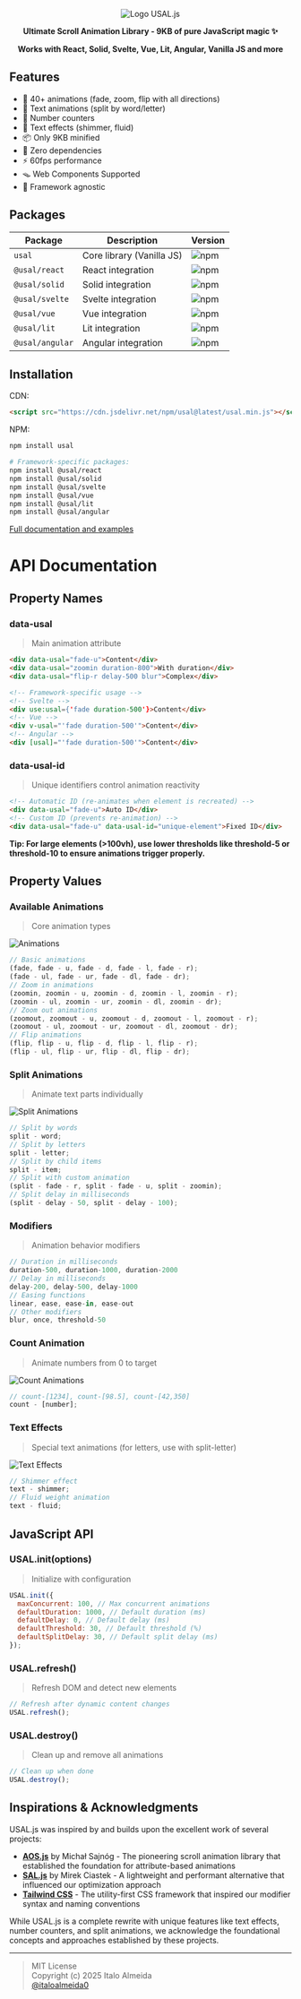 <div align="center">

![Logo USAL.js](https://github.com/italoalmeida0/usal/raw/main/assets/logo.png)

**Ultimate Scroll Animation Library - 9KB of pure JavaScript magic ✨**

**Works with React, Solid, Svelte, Vue, Lit, Angular, Vanilla JS and more**

</div>

## Features

- 🎯 40+ animations (fade, zoom, flip with all directions)
- 📝 Text animations (split by word/letter)
- 🔢 Number counters
- 🎨 Text effects (shimmer, fluid)
- 📦 Only 9KB minified
- 🚀 Zero dependencies
- ⚡ 60fps performance
- 🪤 Web Components Supported
- 🔧 Framework agnostic

## Packages

| Package         | Description               | Version                                            |
| --------------- | ------------------------- | -------------------------------------------------- |
| `usal`          | Core library (Vanilla JS) | ![npm](https://img.shields.io/npm/v/usal)          |
| `@usal/react`   | React integration         | ![npm](https://img.shields.io/npm/v/@usal/react)   |
| `@usal/solid`   | Solid integration         | ![npm](https://img.shields.io/npm/v/@usal/solid)   |
| `@usal/svelte`  | Svelte integration        | ![npm](https://img.shields.io/npm/v/@usal/svelte)  |
| `@usal/vue`     | Vue integration           | ![npm](https://img.shields.io/npm/v/@usal/vue)     |
| `@usal/lit`     | Lit integration           | ![npm](https://img.shields.io/npm/v/@usal/lit)     |
| `@usal/angular` | Angular integration       | ![npm](https://img.shields.io/npm/v/@usal/angular) |

## Installation

CDN:

```html
<script src="https://cdn.jsdelivr.net/npm/usal@latest/usal.min.js"></script>
```

NPM:

```bash
npm install usal

# Framework-specific packages:
npm install @usal/react
npm install @usal/solid
npm install @usal/svelte
npm install @usal/vue
npm install @usal/lit
npm install @usal/angular
```

[Full documentation and examples](https://italoalmeida0.github.io/usal)

# API Documentation

## Property Names

### data-usal

> Main animation attribute

```html
<div data-usal="fade-u">Content</div>
<div data-usal="zoomin duration-800">With duration</div>
<div data-usal="flip-r delay-500 blur">Complex</div>

<!-- Framework-specific usage -->
<!-- Svelte -->
<div use:usal={'fade duration-500'}>Content</div>
<!-- Vue -->
<div v-usal="'fade duration-500'">Content</div>
<!-- Angular -->
<div [usal]="'fade duration-500'">Content</div>
```

### data-usal-id

> Unique identifiers control animation reactivity

```html
<!-- Automatic ID (re-animates when element is recreated) -->
<div data-usal="fade-u">Auto ID</div>
<!-- Custom ID (prevents re-animation) -->
<div data-usal="fade-u" data-usal-id="unique-element">Fixed ID</div>
```

**Tip: For large elements (>100vh), use lower thresholds like threshold-5 or threshold-10 to ensure animations trigger properly.**

## Property Values

### Available Animations

> Core animation types

![Animations](https://github.com/italoalmeida0/usal/raw/main/assets/all.gif)

```javascript
// Basic animations
(fade, fade - u, fade - d, fade - l, fade - r);
(fade - ul, fade - ur, fade - dl, fade - dr);
// Zoom in animations
(zoomin, zoomin - u, zoomin - d, zoomin - l, zoomin - r);
(zoomin - ul, zoomin - ur, zoomin - dl, zoomin - dr);
// Zoom out animations
(zoomout, zoomout - u, zoomout - d, zoomout - l, zoomout - r);
(zoomout - ul, zoomout - ur, zoomout - dl, zoomout - dr);
// Flip animations
(flip, flip - u, flip - d, flip - l, flip - r);
(flip - ul, flip - ur, flip - dl, flip - dr);
```

### Split Animations

> Animate text parts individually

![Split Animations](https://github.com/italoalmeida0/usal/raw/main/assets/split.gif)

```javascript
// Split by words
split - word;
// Split by letters
split - letter;
// Split by child items
split - item;
// Split with custom animation
(split - fade - r, split - fade - u, split - zoomin);
// Split delay in milliseconds
(split - delay - 50, split - delay - 100);
```

### Modifiers

> Animation behavior modifiers

```javascript
// Duration in milliseconds
duration-500, duration-1000, duration-2000
// Delay in milliseconds
delay-200, delay-500, delay-1000
// Easing functions
linear, ease, ease-in, ease-out
// Other modifiers
blur, once, threshold-50
```

### Count Animation

> Animate numbers from 0 to target

![Count Animations](https://github.com/italoalmeida0/usal/raw/main/assets/count.gif)

```javascript
// count-[1234], count-[98.5], count-[42,350]
count - [number];
```

### Text Effects

> Special text animations (for letters, use with split-letter)

![Text Effects](https://github.com/italoalmeida0/usal/raw/main/assets/text.gif)

```javascript
// Shimmer effect
text - shimmer;
// Fluid weight animation
text - fluid;
```

## JavaScript API

### USAL.init(options)

> Initialize with configuration

```javascript
USAL.init({
  maxConcurrent: 100, // Max concurrent animations
  defaultDuration: 1000, // Default duration (ms)
  defaultDelay: 0, // Default delay (ms)
  defaultThreshold: 30, // Default threshold (%)
  defaultSplitDelay: 30, // Default split delay (ms)
});
```

### USAL.refresh()

> Refresh DOM and detect new elements

```javascript
// Refresh after dynamic content changes
USAL.refresh();
```

### USAL.destroy()

> Clean up and remove all animations

```javascript
// Clean up when done
USAL.destroy();
```

## Inspirations & Acknowledgments

USAL.js was inspired by and builds upon the excellent work of several projects:

- **[AOS.js](https://github.com/michalsnik/aos)** by Michał Sajnóg - The pioneering scroll animation library that established the foundation for attribute-based animations
- **[SAL.js](https://github.com/mciastek/sal)** by Mirek Ciastek - A lightweight and performant alternative that influenced our optimization approach
- **[Tailwind CSS](https://github.com/tailwindlabs/tailwindcss)** - The utility-first CSS framework that inspired our modifier syntax and naming conventions

While USAL.js is a complete rewrite with unique features like text effects, number counters, and split animations, we acknowledge the foundational concepts and approaches established by these projects.

---

> MIT License  
> Copyright (c) 2025 Italo Almeida  
> [@italoalmeida0](https://github.com/italoalmeida0)
